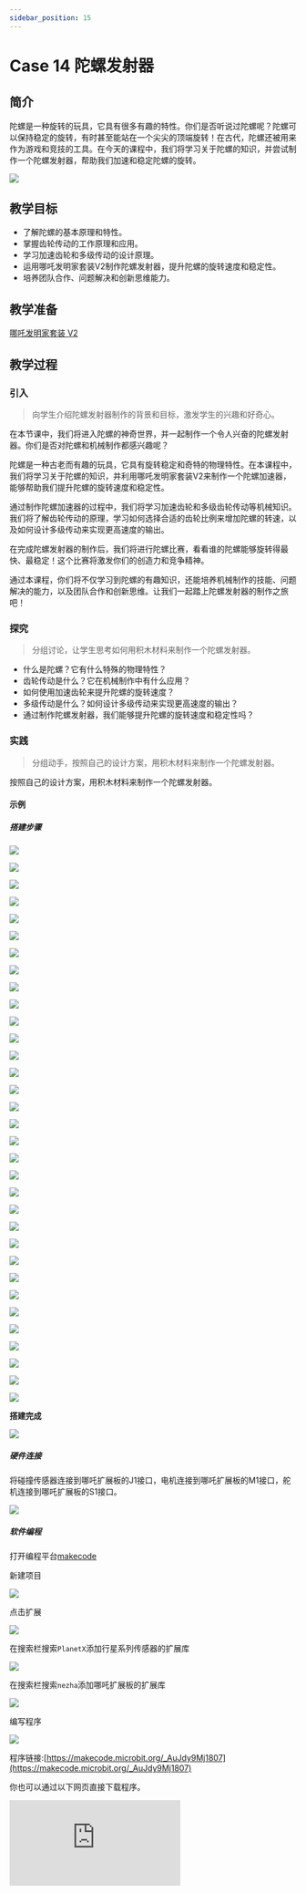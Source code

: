 ```yaml
---
sidebar_position: 15
---
```


# Case 14 陀螺发射器

## 简介

陀螺是一种旋转的玩具，它具有很多有趣的特性。你们是否听说过陀螺呢？陀螺可以保持稳定的旋转，有时甚至能站在一个尖尖的顶端旋转！在古代，陀螺还被用来作为游戏和竞技的工具。在今天的课程中，我们将学习关于陀螺的知识，并尝试制作一个陀螺发射器，帮助我们加速和稳定陀螺的旋转。


![](./images/nezha-inventors-kit-v2-case-14-01.png)

## 教学目标

- 了解陀螺的基本原理和特性。
- 掌握齿轮传动的工作原理和应用。
- 学习加速齿轮和多级传动的设计原理。
- 运用哪吒发明家套装V2制作陀螺发射器，提升陀螺的旋转速度和稳定性。
- 培养团队合作、问题解决和创新思维能力。


## 教学准备

[哪吒发明家套装 V2](https://www.elecfreaks.com/nezha-inventor-s-kit-v2-for-micro-bit.html)


## 教学过程

### 引入

>向学生介绍陀螺发射器制作的背景和目标，激发学生的兴趣和好奇心。

在本节课中，我们将进入陀螺的神奇世界，并一起制作一个令人兴奋的陀螺发射器。你们是否对陀螺和机械制作都感兴趣呢？

陀螺是一种古老而有趣的玩具，它具有旋转稳定和奇特的物理特性。在本课程中，我们将学习关于陀螺的知识，并利用哪吒发明家套装V2来制作一个陀螺加速器，能够帮助我们提升陀螺的旋转速度和稳定性。

通过制作陀螺加速器的过程中，我们将学习加速齿轮和多级齿轮传动等机械知识。我们将了解齿轮传动的原理，学习如何选择合适的齿轮比例来增加陀螺的转速，以及如何设计多级传动来实现更高速度的输出。

在完成陀螺发射器的制作后，我们将进行陀螺比赛，看看谁的陀螺能够旋转得最快、最稳定！这个比赛将激发你们的创造力和竞争精神。

通过本课程，你们将不仅学习到陀螺的有趣知识，还能培养机械制作的技能、问题解决的能力，以及团队合作和创新思维。让我们一起踏上陀螺发射器的制作之旅吧！

### 探究

>分组讨论，让学生思考如何用积木材料来制作一个陀螺发射器。

- 什么是陀螺？它有什么特殊的物理特性？
- 齿轮传动是什么？它在机械制作中有什么应用？
- 如何使用加速齿轮来提升陀螺的旋转速度？
- 多级传动是什么？如何设计多级传动来实现更高速度的输出？
- 通过制作陀螺发射器，我们能够提升陀螺的旋转速度和稳定性吗？

### 实践

>分组动手，按照自己的设计方案，用积木材料来制作一个陀螺发射器。

按照自己的设计方案，用积木材料来制作一个陀螺发射器。

#### 示例

##### 搭建步骤


![](./images/nezha-inventors-kit-v2-step-14-01.png)

![](./images/nezha-inventors-kit-v2-step-14-02.png)

![](./images/nezha-inventors-kit-v2-step-14-03.png)

![](./images/nezha-inventors-kit-v2-step-14-04.png)

![](./images/nezha-inventors-kit-v2-step-14-05.png)

![](./images/nezha-inventors-kit-v2-step-14-06.png)

![](./images/nezha-inventors-kit-v2-step-14-07.png)

![](./images/nezha-inventors-kit-v2-step-14-08.png)

![](./images/nezha-inventors-kit-v2-step-14-09.png)

![](./images/nezha-inventors-kit-v2-step-14-10.png)

![](./images/nezha-inventors-kit-v2-step-14-11.png)

![](./images/nezha-inventors-kit-v2-step-14-12.png)

![](./images/nezha-inventors-kit-v2-step-14-13.png)

![](./images/nezha-inventors-kit-v2-step-14-14.png)

![](./images/nezha-inventors-kit-v2-step-14-15.png)

![](./images/nezha-inventors-kit-v2-step-14-16.png)

![](./images/nezha-inventors-kit-v2-step-14-17.png)

![](./images/nezha-inventors-kit-v2-step-14-18.png)

![](./images/nezha-inventors-kit-v2-step-14-19.png)

![](./images/nezha-inventors-kit-v2-step-14-20.png)

![](./images/nezha-inventors-kit-v2-step-14-21.png)

![](./images/nezha-inventors-kit-v2-step-14-22.png)

![](./images/nezha-inventors-kit-v2-step-14-23.png)

![](./images/nezha-inventors-kit-v2-step-14-24.png)

![](./images/nezha-inventors-kit-v2-step-14-25.png)

![](./images/nezha-inventors-kit-v2-step-14-26.png)

![](./images/nezha-inventors-kit-v2-step-14-27.png)

![](./images/nezha-inventors-kit-v2-step-14-28.png)

![](./images/nezha-inventors-kit-v2-step-14-29.png)

![](./images/nezha-inventors-kit-v2-step-14-30.png)

![](./images/nezha-inventors-kit-v2-step-14-31.png)

![](./images/nezha-inventors-kit-v2-step-14-32.png)

![](./images/nezha-inventors-kit-v2-step-14-33.png)

**搭建完成**

![](./images/nezha-inventors-kit-v2-case-14-01.png)

##### 硬件连接

将碰撞传感器连接到哪吒扩展板的J1接口，电机连接到哪吒扩展板的M1接口，舵机连接到哪吒扩展板的S1接口。

![](./images/nezha-inventors-kit-v2-case-14-02.png)

##### 软件编程

打开编程平台[makecode](https://makecode.microbit.org/#)

新建项目

![](./images/nezha-inventors-kit-v2-case-19-03.png)

点击扩展

![](./images/nezha-inventors-kit-v2-case-19-04.png)

在搜索栏搜索`PlanetX`添加行星系列传感器的扩展库

![](./images/nezha-inventors-kit-v2-case-19-05.png)

在搜索栏搜索`nezha`添加哪吒扩展板的扩展库

![](./images/nezha-inventors-kit-v2-case-19-06.png)

编写程序

![](./images/nezha-inventors-kit-v2-case-14-07.png)


程序链接:[https://makecode.microbit.org/_AuJdy9Mj1807](https://makecode.microbit.org/_AuJdy9Mj1807)

你也可以通过以下网页直接下载程序。

<div
    style={{
        position: 'relative',
        paddingBottom: '60%',
        overflow: 'hidden',
    }}
>
    <iframe
        src="https://makecode.microbit.org/_AuJdy9Mj1807"
        frameborder="0"
        sandbox="allow-popups allow-forms allow-scripts allow-same-origin"
        style={{
            position: 'absolute',
            width: '100%',
            height: '100%',
        }}
    />
</div>



### 展示

>分组展示，进行陀螺比赛，比较不同小组的陀螺发射器效果，并评选出最佳陀螺。

#### 示例案例效果

按下碰撞传感器，发射陀螺。

![](./images/nezha-inventors-kit-v2-case-14.gif)

### 反思

>分组分享，让每组的学生分享自己的制作过程和心得，总结自己遇到的问题和解决办法，评价自己的优点和不足。
